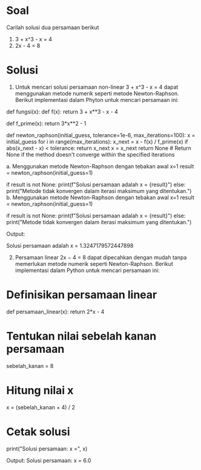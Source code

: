 # Soal
Carilah solusi dua persamaan berikut

1. 3 + x^3 - x = 4
2. 2x - 4 = 8

# Solusi
1. Untuk mencari solusi persamaan non-linear 3 + x^3 - x = 4 dapat menggunakan metode numerik seperti metode Newton-Raphson.
Berikut implementasi dalam Phyton untuk mencari persamaan ini:

def fungsi(x):
def f(x):
    return 3 + x**3 - x - 4

def f_prime(x):
    return 3*x**2 - 1

def newton_raphson(initial_guess, tolerance=1e-6, max_iterations=100):
    x = initial_guess
    for i in range(max_iterations):
        x_next = x - f(x) / f_prime(x)
        if abs(x_next - x) < tolerance:
            return x_next
        x = x_next
    return None  # Return None if the method doesn't converge within the specified iterations

a. Menggunakan metode Newton-Raphson dengan tebakan awal x=1
result = newton_raphson(initial_guess=1)

if result is not None:
    print(f"Solusi persamaan adalah x = {result}")
else:
    print("Metode tidak konvergen dalam iterasi maksimum yang ditentukan.")
b. Menggunakan metode Newton-Raphson dengan tebakan awal x=1
result = newton_raphson(initial_guess=1)

if result is not None:
    print(f"Solusi persamaan adalah x = {result}")
else:
    print("Metode tidak konvergen dalam iterasi maksimum yang ditentukan.")
    
Output:

Solusi persamaan adalah x = 1.3247179572447898

2. Persamaan linear 2x − 4 = 8 dapat dipecahkan dengan mudah tanpa memerlukan metode numerik seperti Newton-Raphson.
Berikut implementasi dalam Python untuk mencari persamaan ini:
# Definisikan persamaan linear
def persamaan_linear(x):
    return 2*x - 4

# Tentukan nilai sebelah kanan persamaan
sebelah_kanan = 8

# Hitung nilai x
x = (sebelah_kanan + 4) / 2

# Cetak solusi
print("Solusi persamaan: x =", x)

Output:
Solusi persamaan: x = 6.0
